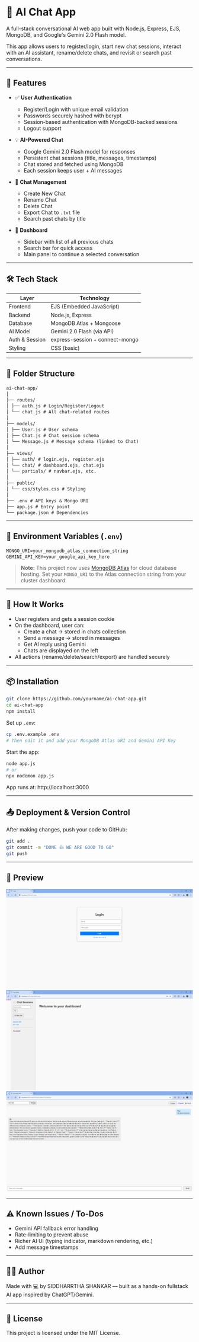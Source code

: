 # 💬 AI Chat App

A full-stack conversational AI web app built with Node.js, Express, EJS, MongoDB, and Google's Gemini 2.0 Flash model.

This app allows users to register/login, start new chat sessions, interact with an AI assistant, rename/delete chats, and revisit or search past conversations.

---

## 🚀 Features

- ✅ **User Authentication**
  - Register/Login with unique email validation
  - Passwords securely hashed with bcrypt
  - Session-based authentication with MongoDB-backed sessions
  - Logout support

- 💡 **AI-Powered Chat**
  - Google Gemini 2.0 Flash model for responses
  - Persistent chat sessions (title, messages, timestamps)
  - Chat stored and fetched using MongoDB
  - Each session keeps user + AI messages

- 💬 **Chat Management**
  - Create New Chat
  - Rename Chat
  - Delete Chat
  - Export Chat to `.txt` file
  - Search past chats by title

- 🧾 **Dashboard**
  - Sidebar with list of all previous chats
  - Search bar for quick access
  - Main panel to continue a selected conversation

---

## 🛠 Tech Stack

| Layer         | Technology                    |
|---------------|-------------------------------|
| Frontend      | EJS (Embedded JavaScript)     |
| Backend       | Node.js, Express              |
| Database      | MongoDB Atlas + Mongoose      |
| AI Model      | Gemini 2.0 Flash (via API)    |
| Auth & Session| express-session + connect-mongo |
| Styling       | CSS (basic)                   |

---

## 📁 Folder Structure

```
ai-chat-app/
│
├── routes/
│ ├── auth.js # Login/Register/Logout
│ └── chat.js # All chat-related routes
│
├── models/
│ ├── User.js # User schema
│ ├── Chat.js # Chat session schema
│ └── Message.js # Message schema (linked to Chat)
│
├── views/
│ ├── auth/ # login.ejs, register.ejs
│ └── chat/ # dashboard.ejs, chat.ejs
│ └── partials/ # navbar.ejs, etc.
│
├── public/
│ └── css/styles.css # Styling
│
├── .env # API keys & Mongo URI
├── app.js # Entry point
└── package.json # Dependencies
```

---


## 🔐 Environment Variables (`.env`)

```
MONGO_URI=your_mongodb_atlas_connection_string
GEMINI_API_KEY=your_google_api_key_here
```

> **Note:** This project now uses [MongoDB Atlas](https://www.mongodb.com/atlas) for cloud database hosting. Set your `MONGO_URI` to the Atlas connection string from your cluster dashboard.

---

## 🧪 How It Works
- User registers and gets a session cookie
- On the dashboard, user can:
  - Create a chat → stored in chats collection
  - Send a message → stored in messages
  - Get AI reply using Gemini
  - Chats are displayed on the left
- All actions (rename/delete/search/export) are handled securely

---

## 📦 Installation


```bash
git clone https://github.com/yourname/ai-chat-app.git
cd ai-chat-app
npm install
```


Set up `.env`:
```bash
cp .env.example .env
# Then edit it and add your MongoDB Atlas URI and Gemini API Key
```


Start the app:
```bash
node app.js
# or
npx nodemon app.js
```


App runs at: http://localhost:3000

---

## 📤 Deployment & Version Control

After making changes, push your code to GitHub:

```bash
git add .
git commit -m "DONE 👍 WE ARE GOOD TO GO"
git push
```

---

## 📸 Preview

![Login Screen](screenshots/login.png)
![Dashboard](screenshots/dashboard.png)
![Chat View](screenshots/chat.png)

---

## ⚠️ Known Issues / To-Dos
- Gemini API fallback error handling
- Rate-limiting to prevent abuse
- Richer AI UI (typing indicator, markdown rendering, etc.)
- Add message timestamps

---

## 👨‍💻 Author
Made with 💻 by SIDDHARRTHA SHANKAR — built as a hands-on fullstack AI app inspired by ChatGPT/Gemini.

---

## 📄 License
This project is licensed under the MIT License.
